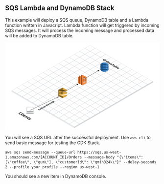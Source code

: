 ## SQS Lambda and DynamoDB Stack
This example will deploy a SQS queue, DynamoDB table and a Lambda function written in Javacript. Lambda function will get triggered by incoming SQS messages. It will process the incoming message and processed data will be added to DynamoDB table.

<img src="../../assets/sqs-lambda-dynamo.png" width="1000">

You will see a SQS URL after the successful deployment. Use `aws-cli` to send basic message for testing the CDK Stack.

```
aws sqs send-message --queue-url https://sqs.us-west-1.amazonaws.com/[ACCOUNT_ID]/Orders --message-body "{\"items\": [\"coffee\", \"gum\"], \"customerId\": \"qm1h324k\"}" --delay-seconds 2 --profile your_profile --region us-west-1
```

You should see a new item in DynamoDB console.